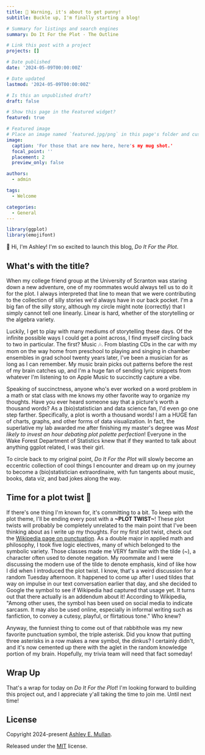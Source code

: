 ```yaml
---
title: 🚨 Warning, it's about to get punny!
subtitle: Buckle up, I'm finally starting a blog!

# Summary for listings and search engines
summary: Do It For the Plot - The Outline

# Link this post with a project
projects: []

# Date published
date: '2024-05-09T00:00:00Z'

# Date updated
lastmod: '2024-05-09T00:00:00Z'

# Is this an unpublished draft?
draft: false

# Show this page in the Featured widget?
featured: true

# Featured image
# Place an image named `featured.jpg/png` in this page's folder and customize its options here.
image:
  caption: 'For those that are new here, here's my mug shot.'
  focal_point: ''
  placement: 2
  preview_only: false

authors:
  - admin

tags:
  - Welcome

categories:
  - General
---
```


```r
library(ggplot)
library(emojifont)
```

👋 Hi, I'm Ashley! I'm so excited to launch this blog, *Do It For the Plot*. 

## What's with the title?

When my college friend group at the University of Scranton was staring down a new adventure, one of my roommates would always tell us to do it for the plot. I always interpreted that line to mean that we were contributing to the collection of silly stories we'd always have in our back pocket. I'm a big fan of the silly story, although my circle might note (correctly) that I simply cannot tell one linearly. Linear is hard, whether of the storytelling or the algebra variety.

Luckily, I get to play with many mediums of storytelling these days. Of the infinite possible ways I could get a point across, I find myself circling back to two in particular. The first? Music 🎶. From blasting CDs in the car with my mom on the way home from preschool to playing and singing in chamber ensembles in grad school twenty years later, I've been a musician for as long as I can remember. My music brain picks out patterns before the rest of my brain catches up, and I'm a huge fan of sending lyric snippets from whatever I'm listening to on Apple Music to succinctly capture a vibe. 

Speaking of succinctness, anyone who's ever worked on a word problem in a math or stat class with me knows my other favorite way to organize my thoughts. Have you ever heard someone say that a picture's worth a thousand words? As a (bio)statistician and data science fan, I'd even go one step farther. Specifically, a plot is worth a thousand words! I am a HUGE fan of charts, graphs, and other forms of data visualization. In fact, the superlative my lab awarded me after finishing my master's degree was *Most likely to invest an hour debating plot palette perfection*! Everyone in the Wake Forest Department of Statistics knew that if they wanted to talk about anything ggplot related, I was their girl. 

To circle back to my original point, *Do It For the Plot* will slowly become an eccentric collection of cool things I encounter and dream up on my journey to become a (bio)statistician extraordinaire, with fun tangents about music, books, data viz, and bad jokes along the way. 

## Time for a plot twist 📖

If there's one thing I'm known for, it's committing to a bit. To keep with the plot theme, I'll be ending every post with a **~PLOT TWIST~**! These plot twists will probably be completely unrelated to the main point that I've been thinking about as I write up my thoughts. For my first plot twist, check out the [Wikipedia page on punctuation](https://en.wikipedia.org/wiki/List_of_typographical_symbols_and_punctuation_marks). As a double major in applied math and philosophy, I took five logic electives, many of which belonged to the symbolic variety. Those classes made me VERY familiar with the tilde (~), a character often used to denote negation. My roommate and I were discussing the modern use of the tilde to denote emphasis, kind of like how I did when I introduced the plot twist. I know, that's a weird discussion for a random Tuesday afternoon. It happened to come up after I used tildes that way on impulse in our text conversation earlier that day, and she decided to Google the symbol to see if Wikipedia had captured that usage yet. It turns out that there actually is an addendum about it! According to Wikipedia, "Among other uses, the symbol has been used on social media to indicate sarcasm. It may also be used online, especially in informal writing such as fanfiction, to convey a cutesy, playful, or flirtatious tone." Who knew? 

Anyway, the funniest thing to come out of that rabbithole was my new favorite punctuation symbol, the triple asterisk. Did you know that putting three asterisks in a row makes a new symbol, the dinkus? I certainly didn't, and it's now cemented up there with the aglet in the random knowledge portion of my brain. Hopefully, my trivia team will need that fact someday!

## Wrap Up

That's a wrap for today on *Do It For the Plot*! I'm looking forward to building this project out, and I appreciate y'all taking the time to join me. Until next time!


## License

Copyright 2024-present [Ashley E. Mullan](https://ashley-mullan-2.netlify.app/).

Released under the [MIT](https://github.com/HugoBlox/hugo-blox-builder/blob/master/LICENSE.md) license.
